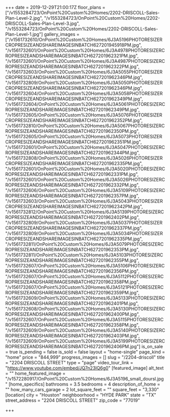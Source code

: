 +++
date = 2019-12-29T21:00:17Z
floor_plans = ["/v1553284723/OnPoint%20Custom%20Homes/2202-DRISCOLL-Sales-Plan-Level-2.jpg", "/v1553284723/OnPoint%20Custom%20Homes/2202-DRISCOLL-Sales-Plan-Level-3.jpg", "/v1553284723/OnPoint%20Custom%20Homes/2202-DRISCOLL-Sales-Plan-Level-1.jpg"]
gallery_images = ["/v1561732610/OnPoint%20Custom%20Homes/6J3A5196PHOTORESIZERCROPRESIZEANDSHAREIMAGESINBATCH627201945918PM.jpg", "/v1561732601/OnPoint%20Custom%20Homes/6J3A4978PHOTORESIZERCROPRESIZEANDSHAREIMAGESINBATCH627201962321PM.jpg", "/v1561732601/OnPoint%20Custom%20Homes/6J3A4987PHOTORESIZERCROPRESIZEANDSHAREIMAGESINBATCH627201962322PM.jpg", "/v1561732603/OnPoint%20Custom%20Homes/6J3A5055PHOTORESIZERCROPRESIZEANDSHAREIMAGESINBATCH627201962346PM.jpg", "/v1561732809/OnPoint%20Custom%20Homes/6J3A5050PHOTORESIZERCROPRESIZEANDSHAREIMAGESINBATCH627201962346PM.jpg", "/v1561732604/OnPoint%20Custom%20Homes/6J3A5058PHOTORESIZERCROPRESIZEANDSHAREIMAGESINBATCH627201962349PM.jpg", "/v1561732604/OnPoint%20Custom%20Homes/6J3A5061PHOTORESIZERCROPRESIZEANDSHAREIMAGESINBATCH627201962349PM.jpg", "/v1561732605/OnPoint%20Custom%20Homes/6J3A5076PHOTORESIZERCROPRESIZEANDSHAREIMAGESINBATCH627201962352PM.jpg", "/v1561732810/OnPoint%20Custom%20Homes/6J3A5067PHOTORESIZERCROPRESIZEANDSHAREIMAGESINBATCH627201962350PM.jpg", "/v1561732605/OnPoint%20Custom%20Homes/6J3A5073PHOTORESIZERCROPRESIZEANDSHAREIMAGESINBATCH627201962351PM.jpg", "/v1561732601/OnPoint%20Custom%20Homes/6J3A5047PHOTORESIZERCROPRESIZEANDSHAREIMAGESINBATCH627201962344PM.jpg", "/v1561732808/OnPoint%20Custom%20Homes/6J3A5026PHOTORESIZERCROPRESIZEANDSHAREIMAGESINBATCH627201962335PM.jpg", "/v1561732601/OnPoint%20Custom%20Homes/6J3A5020PHOTORESIZERCROPRESIZEANDSHAREIMAGESINBATCH627201962331PM.jpg", "/v1561732601/OnPoint%20Custom%20Homes/6J3A5026PHOTORESIZERCROPRESIZEANDSHAREIMAGESINBATCH627201962332PM.jpg", "/v1561732606/OnPoint%20Custom%20Homes/6J3A5109PHOTORESIZERCROPRESIZEANDSHAREIMAGESINBATCH627201962357PM.jpg", "/v1561732603/OnPoint%20Custom%20Homes/6J3A5043PHOTORESIZERCROPRESIZEANDSHAREIMAGESINBATCH627201962342PM.jpg", "/v1561732812/OnPoint%20Custom%20Homes/6J3A5139PHOTORESIZERCROPRESIZEANDSHAREIMAGESINBATCH627201962402PM.jpg", "/v1561732809/OnPoint%20Custom%20Homes/6J3A5037PHOTORESIZERCROPRESIZEANDSHAREIMAGESINBATCH627201962337PM.jpg", "/v1561732809/OnPoint%20Custom%20Homes/6J3A5034PHOTORESIZERCROPRESIZEANDSHAREIMAGESINBATCH627201962335PM.jpg", "/v1561732811/OnPoint%20Custom%20Homes/6J3A5079PHOTORESIZERCROPRESIZEANDSHAREIMAGESINBATCH627201962353PM.jpg", "/v1561732811/OnPoint%20Custom%20Homes/6J3A5103PHOTORESIZERCROPRESIZEANDSHAREIMAGESINBATCH627201962355PM.jpg", "/v1561732607/OnPoint%20Custom%20Homes/6J3A5106PHOTORESIZERCROPRESIZEANDSHAREIMAGESINBATCH627201962356PM.jpg", "/v1561732607/OnPoint%20Custom%20Homes/6J3A5112PHOTORESIZERCROPRESIZEANDSHAREIMAGESINBATCH627201962358PM.jpg", "/v1561732607/OnPoint%20Custom%20Homes/6J3A5121PHOTORESIZERCROPRESIZEANDSHAREIMAGESINBATCH627201962359PM.jpg", "/v1561732609/OnPoint%20Custom%20Homes/6J3A5133PHOTORESIZERCROPRESIZEANDSHAREIMAGESINBATCH627201962401PM.jpg", "/v1561732608/OnPoint%20Custom%20Homes/6J3A5130PHOTORESIZERCROPRESIZEANDSHAREIMAGESINBATCH627201962400PM.jpg", "/v1561732607/OnPoint%20Custom%20Homes/6J3A5115PHOTORESIZERCROPRESIZEANDSHAREIMAGESINBATCH627201962358PM.jpg", "/v1561732609/OnPoint%20Custom%20Homes/6J3A5140PHOTORESIZERCROPRESIZEANDSHAREIMAGESINBATCH627201962403PM.jpg", "/v1561732609/OnPoint%20Custom%20Homes/6J3A5199PHOTORESIZERCROPRESIZEANDSHAREIMAGESINBATCH627201962406PM.jpg"]
is_on_sale = true
is_pending = false
is_sold = false
layout = "home-single"
page_kind = "home"
price = "844,999"
progress_images = []
slug = "/2204-driscoll"
title = "2204 DRISCOLL STREET"
type = "page"
video_tour_link = "https://www.youtube.com/embed/JQ7n23IQ6g0"
[featured_image]
alt_text = ""
home_featured_image = "/v1572280917/OnPoint%20Custom%20Homes/6J3A5196_small_doursl.jpg"
[home_specifics]
bathrooms = 3.5
bedrooms = 4
description_of_home = ""
how_many_cars_garage = 2
lot_square_feet = ""
square_feet = "3,330"
[location]
city = "Houston"
neighboorhood = "HYDE PARK"
state = "TX"
street_address = "2204 DRISCOLL STREET"
zip_code = "77019"

+++
